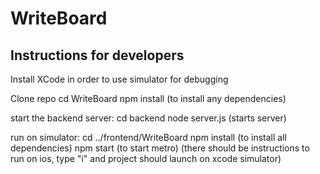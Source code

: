 # WriteBoard

## Instructions for developers
Install XCode in order to use simulator for debugging

Clone repo
cd WriteBoard
npm install (to install any dependencies)

start the backend server:
cd backend
node server.js (starts server)

run on simulator:
cd ../frontend/WriteBoard
npm install (to install all dependencies)
npm start (to start metro)
(there should be instructions to run on ios, type "i" and project should launch on xcode simulator)